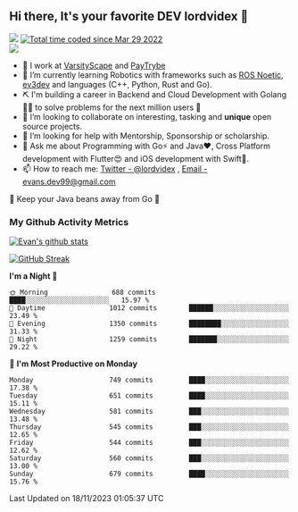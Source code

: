 ## Hi there, It's your favorite DEV lordvidex 👋
<img src="https://komarev.com/ghpvc/?username=lordvidex&label=Views&color=blue&style=plastic" /> <a href="https://wakatime.com/@0e56db35-d16b-410a-acc0-4085055304bf"><img src="https://wakatime.com/badge/user/0e56db35-d16b-410a-acc0-4085055304bf.svg" alt="Total time coded since Mar 29 2022" /></a>  
![](https://github-profile-trophy.vercel.app/?username=lordvidex)
- 🔭 I work at [VarsityScape](https://varsityscape.com) and [PayTrybe](https://www.paytrybe.com)
- 🌱 I’m currently learning Robotics with frameworks such as [ROS Noetic](ros.org), [ev3dev](www.ev3dev.org) and languages (C++, Python, Rust and Go).
- ⛏️ I'm building a career in Backend and Cloud Development with Golang 🧙🏼 to solve problems for the next million users 🤌
- 👯 I’m looking to collaborate on interesting, tasking and **unique** open source projects.
- 🤔 I’m looking for help with Mentorship, Sponsorship or scholarship.
- 💬 Ask me about Programming with Go⚡️ and Java❤️, Cross Platform development with Flutter😍 and iOS development with Swift🚀.
- 📫 How to reach me: [Twitter - @lordvidex](https://twitter.com/lordvidex) , [Email - evans.dev99@gmail.com](mailto:evans.dev99@gmail.com?body=Hello%20Evans,)
  
    
🎤 Keep your Java beans away from Go 🌚
  
  
### My Github Activity Metrics
<div>
<!-- <a href="https://github.com/lordvidex">
  <img src="https://github-readme-stats.vercel.app/api/top-langs/?username=lordvidex&theme=light" />
</a>    -->
<!-- [![Top Langs](https://github-readme-stats.vercel.app/api/top-langs/?username=lordvidex)](https://github.com/lordvidex/)  -->
<a href="https://github.com/lordvidex">
 <img src="https://github-readme-stats.vercel.app/api?username=lordvidex&show_icons=true&theme=light&line_height=27" alt="Evan's github stats"/>
</a>
</div>

[![GitHub Streak](https://github-readme-streak-stats.herokuapp.com?user=lordvidex&theme=github-dark&hide_border=true)](https://git.io/streak-stats)

<!--
  <a href="https://github.com/iampawan/FlutterExampleApps">
    <img align="center" src="https://github-readme-stats.vercel.app/api/pin/?username=iampawan&repo=FlutterExampleApps&theme=light" />

  </a>
  <a href="https://github.com/iampawan/VelocityX">
   <img align="center" src="https://github-readme-stats.vercel.app/api/pin/?username=iampawan&repo=VelocityX&theme=light" />
  </a>
-->
<!--START_SECTION:waka-->
**I'm a Night 🦉** 

```text
🌞 Morning                688 commits         ████░░░░░░░░░░░░░░░░░░░░░   15.97 % 
🌆 Daytime                1012 commits        ██████░░░░░░░░░░░░░░░░░░░   23.49 % 
🌃 Evening                1350 commits        ████████░░░░░░░░░░░░░░░░░   31.33 % 
🌙 Night                  1259 commits        ███████░░░░░░░░░░░░░░░░░░   29.22 % 
```
📅 **I'm Most Productive on Monday** 

```text
Monday                   749 commits         ████░░░░░░░░░░░░░░░░░░░░░   17.38 % 
Tuesday                  651 commits         ████░░░░░░░░░░░░░░░░░░░░░   15.11 % 
Wednesday                581 commits         ███░░░░░░░░░░░░░░░░░░░░░░   13.48 % 
Thursday                 545 commits         ███░░░░░░░░░░░░░░░░░░░░░░   12.65 % 
Friday                   544 commits         ███░░░░░░░░░░░░░░░░░░░░░░   12.62 % 
Saturday                 560 commits         ███░░░░░░░░░░░░░░░░░░░░░░   13.00 % 
Sunday                   679 commits         ████░░░░░░░░░░░░░░░░░░░░░   15.76 % 
```



 Last Updated on 18/11/2023 01:05:37 UTC
<!--END_SECTION:waka-->
